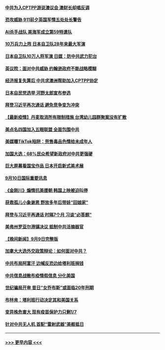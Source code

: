 #### [中共为入CPTPP游说澳议会 澳财长却唱反调](../pages/prog202/a103213333.md?t=09110651) 
#### [恐攻威胁 911前夕英国军情五处处长警告](../pages/prog202/a103213342.md?t=09110651) 
#### [AI杀手战队 美海军成立第59特遣队](../pages/prog202/a103213320.md?t=09110651) 
#### [10万兵力上阵 日本自卫队28年来最大军演](../pages/prog202/a103213310.md?t=09110651) 
#### [日本自卫队10万人将军演 日媒：防中共武力犯台](../pages/prog202/a103212230.md?t=09110651) 
#### [英议院：面对中共威胁 约翰逊政府不能战略模糊](../pages/prog202/a103213099.md?t=09110651) 
#### [经济报复失算后 中共求澳洲帮助加入CPTPP协定](../pages/prog202/a103213027.md?t=09110651) 
#### [日本自民党选举 河野太郎宣布参选](../pages/prog202/a103213167.md?t=09110651) 
#### [拜登习近平再次通话 避免竞争变为冲突](../pages/prog202/a103213166.md?t=09110651) 
#### [【最新疫情】丹麦取消所有限制措施 台湾幼儿园群聚案没有扩散](../pages/prog202/a103213106.md?t=09110651) 
#### [美点名四国加入五眼联盟 全面包围中共](../pages/prog202/a103211360.md?t=09110651) 
#### [美媒曝TikTok陷阱：兜售毒品色情给未成年人](../pages/prog202/a103212923.md?t=09110651) 
#### [加国大选：68%民众希望新政府对中共更强硬](../pages/prog202/a103212900.md?t=09110651) 
#### [巨大屏幕看国宝作品 日本开启新式美术展](../pages/prog202/a103212897.md?t=09110651) 
#### [9月10日国际重要讯息](../pages/prog202/a103212887.md?t=09110651) 
#### [《金刚川》煽情抗美援朝 韩国上映被迫叫停](../pages/prog202/a103212838.md?t=09110651) 
#### [获救孤儿小象谢恩 野放多年后带娃“回娘家”](../pages/prog202/a103212010.md?t=09110651) 
#### [拜登与习近平再通话 时隔7个月 习谈“必答题”](../pages/prog202/a103212785.md?t=09110651) 
#### [美弗州罗亚尔港镇决议 抵制中共活摘器官](../pages/prog202/a103212767.md?t=09110651) 
#### [【晚间新闻】9月9日完整版](../pages/prog202/a103212579.md?t=09110651) 
#### [加拿大大选外交政策辩论：如何面对中共？](../pages/prog202/a103212739.md?t=09110651) 
#### [中共布局阿富汗 边喊反恐边给塔利班捐钱](../pages/prog202/a103212394.md?t=09110651) 
#### [中共信息战散布疫情假信息 分化美国](../pages/prog202/a103211392.md?t=09110651) 
#### [世纪骗局开审 昔日“女乔布斯”或面临20年刑期](../pages/prog202/a103212429.md?t=09110651) 
#### [布林肯：塔利班行动决定其和美国关系](../pages/prog202/a103212423.md?t=09110651) 
#### [变异株危害大 现有疫苗保护力只剩1/7](../pages/prog202/a103212392.md?t=09110651) 
#### [针对中共无人机 首配“雷射武器”美舰抵日](../pages/prog202/a103212367.md?t=09110651) 

----
#### [ >>> 更早内容 <<< ](../indexes/prog202-earlier.md)
